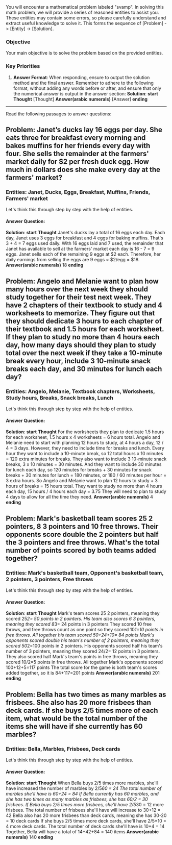 <system>
You will encounter a mathematical problem labeled "svamp". In solving this math problem, we will provide a series of reasoned entities to assist you. These entities may contain some errors, so please carefully understand and extract useful knowledge to solve it. This forms the sequence of [Problem] -> [Entity] -> [Solution].

### Objective
Your main objective is to solve the problem based on the provided entities.

### Key Priorities
1. **Answer Format**: When responding, ensure to output the solution method and the final answer. Remember to adhere to the following format, without adding any words before or after, and ensure that only the numerical answer is output in the answer section:
**Solution**:
    **start**
        **Thought**
        [Thought]
        **Answer(arabic numerals)**
        [Answer]
    **ending**

</system>

---
Read the following passages to answer questions:

## Problem: Janet’s ducks lay 16 eggs per day. She eats three for breakfast every morning and bakes muffins for her friends every day with four. She sells the remainder at the farmers' market daily for $2 per fresh duck egg. How much in dollars does she make every day at the farmers' market?

### Entities: Janet, Ducks, Eggs, Breakfast, Muffins, Friends, Farmers' market


Let's think this through step by step with the help of entities.

#### Answer Question: 
**Solution**:
    **start**
        **Thought**
            Janet's ducks lay a total of 16 eggs each day.
            Each day, Janet uses 3 eggs for breakfast and 4 eggs for baking muffins. That's 3 + 4 = 7 eggs used daily.
            With 16 eggs laid and 7 used, the remainder that Janet has available to sell at the farmers' market each day is 16 - 7 = 9 eggs.
            Janet sells each of the remaining 9 eggs at $2 each. Therefore, her daily earnings from selling the eggs are 9 eggs × $2/egg = $18.
        **Answer(arabic numerals)**
        18
    **ending**

## Problem: Angelo and Melanie want to plan how many hours over the next week they should study together for their test next week. They have 2 chapters of their textbook to study and 4 worksheets to memorize. They figure out that they should dedicate 3 hours to each chapter of their textbook and 1.5 hours for each worksheet. If they plan to study no more than 4 hours each day, how many days should they plan to study total over the next week if they take a 10-minute break every hour, include 3 10-minute snack breaks each day, and 30 minutes for lunch each day?

### Entities: Angelo, Melanie, Textbook chapters, Worksheets, Study hours, Breaks, Snack breaks, Lunch

Let's think this through step by step with the help of entities.

#### Answer Question: 
**Solution**:
    **start**
        **Thought**
            For the worksheets they plan to dedicate 1.5 hours for each worksheet, 1.5 hours x 4 worksheets = 6 hours total.
            Angelo and Melanie need to start with planning 12 hours to study, at 4 hours a day, 12 / 4 = 3 days.
            However, they need to include time for breaks and lunch. Every hour they want to include a 10-minute break, so 12 total hours x 10 minutes = 120 extra minutes for breaks.
            They also want to include 3 10-minute snack breaks, 3 x 10 minutes = 30 minutes.
            And they want to include 30 minutes for lunch each day, so 120 minutes for breaks + 30 minutes for snack breaks + 30 minutes for lunch = 180 minutes, or 180 / 60 minutes per hour = 3 extra hours.
            So Angelo and Melanie want to plan 12 hours to study + 3 hours of breaks = 15 hours total.
            They want to study no more than 4 hours each day, 15 hours / 4 hours each day = 3.75
            They will need to plan to study 4 days to allow for all the time they need.
        **Answer(arabic numerals)**
        4
    **ending**


## Problem: Mark's basketball team scores 25 2 pointers, 8 3 pointers and 10 free throws.  Their opponents score double the 2 pointers but half the 3 pointers and free throws.  What's the total number of points scored by both teams added together?

### Entities: Mark's basketball team, Opponent's basketball team, 2 pointers, 3 pointers, Free throws

Let's think this through step by step with the help of entities.

#### Answer Question: 
**Solution**:
    **start**
        **Thought**
            Mark's team scores 25 2 pointers, meaning they scored 25*2= 50 points in 2 pointers.
            His team also scores 6 3 pointers, meaning they scored 8*3= 24 points in 3 pointers
            They scored 10 free throws, and free throws count as one point so they scored 10*1=10 points in free throws.
            All together his team scored 50+24+10= 84 points
            Mark's opponents scored double his team's number of 2 pointers, meaning they scored 50*2=100 points in 2 pointers.
            His opponents scored half his team's number of 3 pointers, meaning they scored 24/2= 12 points in 3 pointers.
            They also scored half Mark's team's points in free throws, meaning they scored 10/2=5 points in free throws.
            All together Mark's opponents scored 100+12+5=117 points
            The total score for the game is both team's scores added together, so it is 84+117=201 points
        **Answer(arabic numerals)**
        201
    **ending**


## Problem: Bella has two times as many marbles as frisbees. She also has 20 more frisbees than deck cards. If she buys 2/5 times more of each item, what would be the total number of the items she will have if she currently has 60 marbles?

### Entities: Bella, Marbles, Frisbees, Deck cards

Let's think this through step by step with the help of entities.

#### Answer Question: 
**Solution**:
    **start**
        **Thought**
            When Bella buys 2/5 times more marbles, she'll have increased the number of marbles by 2/5*60 = 24
            The total number of marbles she'll have is 60+24 = 84
            If Bella currently has 60 marbles, and she has two times as many marbles as frisbees, she has 60/2 = 30 frisbees.
            If Bella buys 2/5 times more frisbees, she'll have 2/5*30 = 12 more frisbees.
            The total number of frisbees she'll have will increase to 30+12 = 42
            Bella also has 20 more frisbees than deck cards, meaning she has 30-20 = 10 deck cards
            If she buys 2/5 times more deck cards, she'll have 2/5*10 = 4 more deck cards.
            The total number of deck cards she'll have is 10+4 = 14
            Together, Bella will have a total of 14+42+84 = 140 items
        **Answer(arabic numerals)**
        140
    **ending**